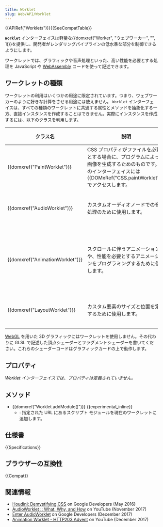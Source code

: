 ```yaml
---
title: Worklet
slug: Web/API/Worklet
---
```


{{APIRef("Worklets")}}{{SeeCompatTable}}

**`Worklet`** インターフェイスは軽量な{{domxref("Worker", "ウェブワーカー", "", 1)}}を提供し、開発者がレンダリングパイプラインの低水準な部分を制御できるようにします。

ワークレットでは、グラフィックや音声処理といった、高い性能を必要とする処理を JavaScript や [WebAssembly](/ja/docs/WebAssembly) コードを使って記述できます。

## ワークレットの種類

ワークレットの利用はいくつかの用途に限定されています。つまり、ウェブワーカーのように好きな計算をさせる用途には使えません。 `Worklet` インターフェイスは、すべての種類のワークレットに共通する属性とメソッドを抽象化する一方、直接インスタンスを作成することはできません。実際にインスタンスを作成するには、以下のクラスを利用します。

<table class="no-markdown">
  <thead>
    <tr>
      <th>クラス名</th>
      <th>説明</th>
      <th>動作するスレッド</th>
      <th>仕様書</th>
    </tr>
  </thead>
  <tbody>
    <tr>
      <td>{{domxref("PaintWorklet")}}</td>
      <td>
        CSS プロパティがファイルを必要とする場合に、プログラムによって画像を生成するためのものです。このインターフェイスには {{DOMxRef("CSS.paintWorklet")}} でアクセスします。
      </td>
      <td>
        <strong>Chrome:</strong> メインスレッド<br>
        <strong>Gecko:</strong> 描画スレッド
      </td>
      <td>
        <a href="https://drafts.css-houdini.org/css-paint-api-1/#paint-worklet">CSS 描画 API</a>
      </td>
    </tr>
    <tr>
      <td>{{domxref("AudioWorklet")}}</td>
      <td>カスタムオーディオノードでの音声処理のために使用します。</td>
      <td>ウェブオーディオレンダリングスレッド</td>
      <td>
        <a href="https://webaudio.github.io/web-audio-api/#AudioWorklet">ウェブオーディオ API</a>
      </td>
    </tr>
    <tr>
      <td>{{domxref("AnimationWorklet")}}</td>
      <td>
        スクロールに伴うアニメーションや、性能を必要とするアニメーションをプログラミングするために使用します。
      </td>
      <td>編集スレッド</td>
      <td>
        <a href="https://wicg.github.io/animation-worklet/">CSS アニメーションワークレット API</a>
      </td>
    </tr>
    <tr>
      <td>{{domxref("LayoutWorklet")}}</td>
      <td>カスタム要素のサイズと位置を定義するために使用します。</td>
      <td></td>
      <td>
        <a
          href="https://drafts.css-houdini.org/css-layout-api-1/#layout-worklet"
          >CSS レイアウト API</a
        >
      </td>
    </tr>
  </tbody>
</table>

[WebGL](/ja/docs/Web/API/WebGL_API) を用いた 3D グラフィックにはワークレットを使用しません。その代わりに GLSL で記述した頂点シェーダーとフラグメントシェーダーを書いてください。これらのシェーダーコードはグラフィックカードの上で動作します。

## プロパティ

_Worklet インターフェイスでは、プロパティは定義されていません。_

## メソッド

- {{domxref("Worklet.addModule()")}} {{experimental_inline}}
  - : 指定された URL にあるスクリプト モジュールを現在のワークレットに追加します。

## 仕様書

{{Specifications}}

## ブラウザーの互換性

{{Compat}}

## 関連情報

- [Houdini: Demystifying CSS](https://developer.chrome.com/blog/houdini/) on Google Developers (May 2016)
- [AudioWorklet :: What, Why, and How](https://www.youtube.com/watch?v=g1L4O1smMC0&t=1m33s) on YouTube (November 2017)
- [Enter AudioWorklet](https://developer.chrome.com/blog/audio-worklet/) on Google Developers (December 2017)
- [Animation Worklet - HTTP203 Advent](https://www.youtube.com/watch?v=ZPkMMShYxKU&t=0m19s) on YouTube (December 2017)

